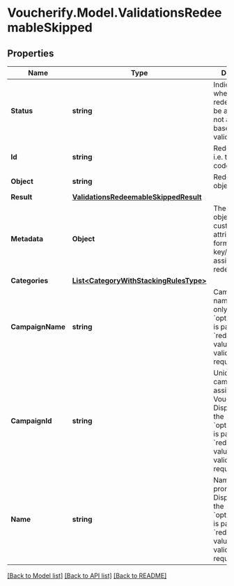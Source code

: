 # Voucherify.Model.ValidationsRedeemableSkipped

## Properties

Name | Type | Description | Notes
------------ | ------------- | ------------- | -------------
**Status** | **string** | Indicates whether the redeemable can be applied or not applied based on the validation rules. | [optional] 
**Id** | **string** | Redeemable ID, i.e. the voucher code. | [optional] 
**Object** | **string** | Redeemable&#39;s object type. | [optional] 
**Result** | [**ValidationsRedeemableSkippedResult**](ValidationsRedeemableSkippedResult.md) |  | [optional] 
**Metadata** | **Object** | The metadata object stores all custom attributes in the form of key/value pairs assigned to the redeemable. | [optional] 
**Categories** | [**List&lt;CategoryWithStackingRulesType&gt;**](CategoryWithStackingRulesType.md) |  | [optional] 
**CampaignName** | **string** | Campaign name. Displayed only if the &#x60;options.expand&#x60; is passed with a &#x60;redeemable&#x60; value in the validation request body. | [optional] 
**CampaignId** | **string** | Unique campaign ID assigned by Voucherify. Displayed only if the &#x60;options.expand&#x60; is passed with a &#x60;redeemable&#x60; value in the validation request body. | [optional] 
**Name** | **string** | Name of the promotion tier. Displayed only if the &#x60;options.expand&#x60; is passed with a &#x60;redeemable&#x60; value in the validation request body. | [optional] 

[[Back to Model list]](../README.md#documentation-for-models) [[Back to API list]](../README.md#documentation-for-api-endpoints) [[Back to README]](../README.md)

